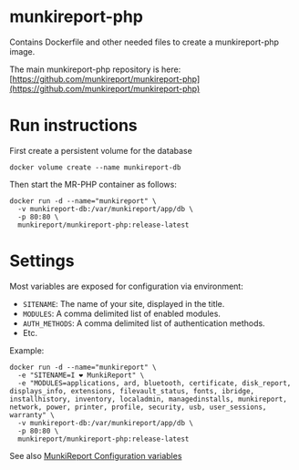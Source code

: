 munkireport-php
===============

Contains Dockerfile and other needed files to create a munkireport-php image.

The main munkireport-php repository is here: [https://github.com/munkireport/munkireport-php](https://github.com/munkireport/munkireport-php)

Run instructions
================

First create a persistent volume for the database

```
docker volume create --name munkireport-db
```

Then start the MR-PHP container as follows:

```
docker run -d --name="munkireport" \
  -v munkireport-db:/var/munkireport/app/db \
  -p 80:80 \
  munkireport/munkireport-php:release-latest
```

Settings
=====================

Most variables are exposed for configuration via environment:

- `SITENAME`: The name of your site, displayed in the title.
- `MODULES`: A comma delimited list of enabled modules.
- `AUTH_METHODS`:  A comma delimited list of authentication methods.
- Etc.

Example:

```
docker run -d --name="munkireport" \
  -e "SITENAME=I ❤️ MunkiReport" \
  -e "MODULES=applications, ard, bluetooth, certificate, disk_report, displays_info, extensions, filevault_status, fonts, ibridge, installhistory, inventory, localadmin, managedinstalls, munkireport, network, power, printer, profile, security, usb, user_sessions, warranty" \
  -v munkireport-db:/var/munkireport/app/db \
  -p 80:80 \
  munkireport/munkireport-php:release-latest
```

See also [MunkiReport Configuration variables](https://github.com/munkireport/munkireport-php/wiki/Server-Configuration)
